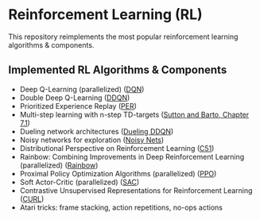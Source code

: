 # Reinforcement Learning (RL)

This repository reimplements the most popular reinforcement learning algorithms & components.

## Implemented RL Algorithms & Components

- Deep Q-Learning (parallelized) ([DQN](https://arxiv.org/pdf/1312.5602v1.pdf))
- Double Deep Q-Learning ([DDQN](https://arxiv.org/pdf/1509.06461v3.pdf))
- Prioritized Experience Replay ([PER](https://arxiv.org/pdf/1511.05952v4.pdf))
- Multi-step learning with n-step TD-targets ([Sutton and Barto, Chapter 7.1](https://web.stanford.edu/class/psych209/Readings/SuttonBartoIPRLBook2ndEd.pdf))
- Dueling network architectures ([Dueling DDQN](https://arxiv.org/pdf/1511.06581v3.pdf))
- Noisy networks for exploration ([Noisy Nets](https://arxiv.org/pdf/1706.10295v3.pdf))
- Distributional Perspective on Reinforcement Learning ([C51](http://proceedings.mlr.press/v70/bellemare17a/bellemare17a.pdf))
- Rainbow: Combining Improvements in Deep Reinforcement Learning (parallelized) ([Rainbow](https://arxiv.org/pdf/1710.02298v1.pdf))
- Proximal Policy Optimization Algorithms (parallelized) ([PPO](https://arxiv.org/pdf/1707.06347v2.pdf))
- Soft Actor-Critic (parallelized) ([SAC](https://arxiv.org/pdf/1801.01290.pdf))
- Contrastive Unsupervised Representations for Reinforcement Learning ([CURL](https://arxiv.org/pdf/2004.04136v4.pdf))
- Atari tricks: frame stacking, action repetitions, no-ops actions

